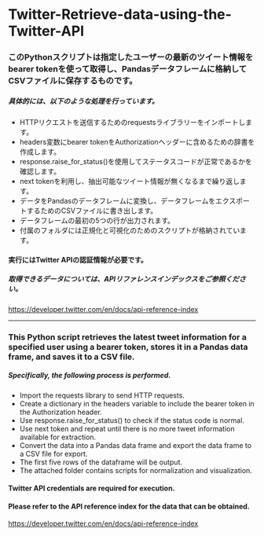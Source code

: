 # Twitter-Retrieve-data-using-the-Twitter-API
### このPythonスクリプトは指定したユーザーの最新のツイート情報をbearer tokenを使って取得し、Pandasデータフレームに格納してCSVファイルに保存するものです。

##### 具体的には、以下のような処理を行っています。

- HTTPリクエストを送信するためのrequestsライブラリーをインポートします。
- headers変数にbearer tokenをAuthorizationヘッダーに含めるための辞書を作成します。
- response.raise_for_status()を使用してステータスコードが正常であるかを確認します。
- next tokenを利用し、抽出可能なツイート情報が無くなるまで繰り返します。
- データをPandasのデータフレームに変換し、データフレームをエクスポートするためのCSVファイルに書き出します。
- データフレームの最初の5つの行が出力されます。
- 付属のフォルダには正規化と可視化のためのスクリプトが格納されています。<br>

#### 実行にはTwitter APIの認証情報が必要です。
##### 取得できるデータについては、APIリファレンスインデックスをご参照ください。
https://developer.twitter.com/en/docs/api-reference-index<br>

***********************************************************************************************************************************************************
### This Python script retrieves the latest tweet information for a specified user using a bearer token, stores it in a Pandas data frame, and saves it to a CSV file.

##### Specifically, the following process is performed.

- Import the requests library to send HTTP requests.
- Create a dictionary in the headers variable to include the bearer token in the Authorization header.
- Use response.raise_for_status() to check if the status code is normal.
- Use next token and repeat until there is no more tweet information available for extraction.
- Convert the data into a Pandas data frame and export the data frame to a CSV file for export.
- The first five rows of the dataframe will be output.
- The attached folder contains scripts for normalization and visualization.<br>

#### Twitter API credentials are required for execution.
#### Please refer to the API reference index for the data that can be obtained.
https://developer.twitter.com/en/docs/api-reference-index
